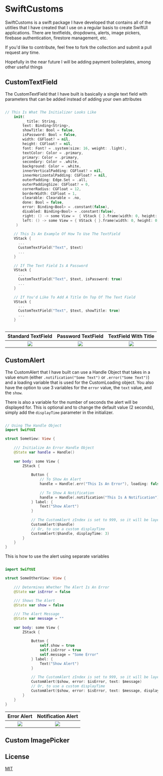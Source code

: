 # SwiftCustoms

SwiftCustoms is a swift package I have developed that contains all of the utitlies that I have created that I use on a regular basis to create SwiftUI applications. There are textfields, dropdowns, alerts, image pickers, firebase authentication, firestore management, etc.

If you'd like to contribute, feel free to fork the collection and submit a pull request any time.

Hopefully in the near future I will be adding payment boilerplates, among other useful things

## CustomTextField
The CustomTextField that I have built is basically a single text field with parameters that can be added instead of adding your own attributes
```swift

// This Is What The Initializer Looks Like
    init(
        _ title: String,
        text: Binding<String>,
        showTitle: Bool = false,
        isPassword: Bool = false,
        width: CGFloat? = nil,
        height: CGFloat? = nil,
        font: Font? = .system(size: 16, weight: .light),
        textColor: Color = .primary,
        primary: Color = .primary,
        secondary: Color = .white,
        background: Color = .white,
        innerVerticalPadding: CGFloat? = nil,
        innerHorizontalPadding: CGFloat? = nil,
        outerPadding: Edge.Set = .all,
        outerPaddingSize: CGFloat? = 0,
        cornerRadius: CGFloat = 12,
        borderWidth: CGFloat = 1,
        clearable: Clearable = .no,
        done: Bool = false,
        error: Binding<Bool> = .constant(false),
        disabled: Binding<Bool> = .constant(false),
        right: () -> some View =  { VStack { }.frame(width: 0, height: 0) },
        left: () -> some View = { VStack { }.frame(width: 0, height: 0) }
     )
    
    // This Is An Example Of How To Use The TextField 
    VStack {
      ...
      CustomTextField("Text", $text)
      ...
    }
    
    // If The Text Field Is A Password
    VStack {
      ...
      CustomTextField("Text", $text, isPassword: true)
      ...
    }
    
    // If You'd Like To Add A Title On Top Of The Text Field
    VStack {
      ...
      CustomTextField("Text", $text, showTitle: true)
      ...
    }
    
```

Standard TextField         |  Password TextField      |  TextField With Title
:-------------------------:|:-------------------------:|:-------------------------:
![](https://firebasestorage.googleapis.com/v0/b/shmulakh.appspot.com/o/CustomTextFIeld-Standard.png?alt=media&token=a2ed6f47-b718-466a-b72a-423edfbfbfb7)  |  ![](https://firebasestorage.googleapis.com/v0/b/shmulakh.appspot.com/o/CustomTextField-Password.png?alt=media&token=69dcbc88-32c4-47b2-b374-11679b70a9cb)  |  ![](https://firebasestorage.googleapis.com/v0/b/shmulakh.appspot.com/o/CustomTextField-ShowTitle.png?alt=media&token=d187ade8-1036-43ff-8bb8-b1fc180c2d99)

## CustomAlert
The CustomAlert that I have built can use a Handle Object that takes in a value enum (either ```.notification("Some Text")``` or ```.error("Some Text")```) and a loading variable that is used for the CustomLoading object. You also have the option to use 3 variables for the ```error``` value, the ```text``` value, and the ```show```.

There is also a variable for the number of seconds the alert will be displayed for. This is optional and to change the default value (2 seconds), simply add the ```displayTime``` parameter in the initializer.

```swift

// Using The Handle Object
import SwiftUI

struct SomeView: View {
    
    /// Initialize An Error Handle Object
    @State var handle = Handle()
    
    var body: some View {
        ZStack {
            
            Button {
                // To Show An Alert
                handle = Handle(.err("This Is An Error"), loading: false)
                
                // To Show A Notification
                handle = Handle(.notification("This Is A Notification"), loading: false)
            } label: {
                Text("Show Alert")
            }
            
            // The CustomAlert zIndex is set to 999, so it will be layered on top of everything by default
            CustomAlert($handle)
            // Or, to use a custom displayTime
            CustomAlert($handle, displayTime: 3)
        }
    }
}
```


This is how to use the alert using separate variables
```swift

import SwiftUI

struct SomeOtherView: View {
    
    /// Determines Whether The Alert Is An Error
    @State var isError = false
    
    /// Shows The Alert
    @State var show = false

    /// The Alert Message
    @State var message = ""
    
    var body: some View {
        ZStack {
            
            Button {
                self.show = true
                self.isError = true
                self.message = "Some Error"
            } label: {
                Text("Show Alert")
            }
            
            // The CustomAlert zIndex is set to 999, so it will be layered on top of everything by default
            CustomAlert($show, error: $isError, text: $message)
            // Or, to use a custom displayTime
            CustomAlert($show, error: $isError, text: $message, displayTime: 3)
        }
    }
}
```

Error Alert                |  Notification Alert
:-------------------------:|:-------------------------:
![](https://firebasestorage.googleapis.com/v0/b/shmulakh.appspot.com/o/CustomAlert-Error.png?alt=media&token=90009235-177f-4edf-bc43-034a1850fea7)   |   ![](https://firebasestorage.googleapis.com/v0/b/shmulakh.appspot.com/o/CustomAlert-Notification.png?alt=media&token=4579abe4-7d42-422f-8677-111d044fd83a)

## Custom ImagePicker



## License

[MIT](https://choosealicense.com/licenses/mit/)
